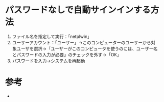 # パスワードなしで自動サインインする方法

1. ファイル名を指定して実行：「netplwin」
2. ユーザーアカウント：「ユーザー」→このコンピューターのユーザーから対象ユーザを選択→「ユーザーがこのコンピュータを使うのには、ユーザー名とパスワードの入力が必要」のチェックを外す→「OK」
3. パスワードを入力→システムを再起動

# 参考

- []()
